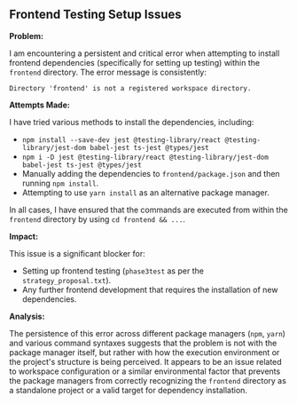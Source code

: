 ## Frontend Testing Setup Issues

**Problem:**

I am encountering a persistent and critical error when attempting to install frontend dependencies (specifically for setting up testing) within the `frontend` directory. The error message is consistently:

`Directory 'frontend' is not a registered workspace directory.`

**Attempts Made:**

I have tried various methods to install the dependencies, including:

*   `npm install --save-dev jest @testing-library/react @testing-library/jest-dom babel-jest ts-jest @types/jest`
*   `npm i -D jest @testing-library/react @testing-library/jest-dom babel-jest ts-jest @types/jest`
*   Manually adding the dependencies to `frontend/package.json` and then running `npm install`.
*   Attempting to use `yarn install` as an alternative package manager.

In all cases, I have ensured that the commands are executed from within the `frontend` directory by using `cd frontend && ...`.

**Impact:**

This issue is a significant blocker for:

*   Setting up frontend testing (`phase3test` as per the `strategy_proposal.txt`).
*   Any further frontend development that requires the installation of new dependencies.

**Analysis:**

The persistence of this error across different package managers (`npm`, `yarn`) and various command syntaxes suggests that the problem is not with the package manager itself, but rather with how the execution environment or the project's structure is being perceived. It appears to be an issue related to workspace configuration or a similar environmental factor that prevents the package managers from correctly recognizing the `frontend` directory as a standalone project or a valid target for dependency installation.
